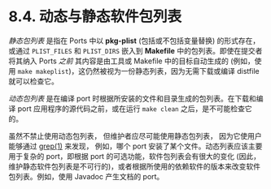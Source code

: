 # 8.4. 动态与静态软件包列表

*静态包列表* 是指在 Ports  中以 **pkg-plist** (包括或不包括变量替换) 的形式存在，或通过 `PLIST_FILES` 和 `PLIST_DIRS` 嵌入到 **Makefile** 中的包列表。即使在提交者将其纳入 Ports  *之前* 其内容是由工具或 Makefile 中的目标自动生成的 (例如，使用 `make makeplist`)，这仍然被视为一份静态列表，因为无需下载或编译 distfile 就可以检查它。

*动态包列表* 是在编译 port 时根据所安装的文件和目录生成的包列表。在下载和编译 port 应用程序的源代码之前，或在运行 `make clean` 之后，是不可能检查它的。

虽然不禁止使用动态包列表， 但维护者应尽可能使用静态包列表， 因为它使用户能够通过 [grep(1)](https://www.freebsd.org/cgi/man.cgi?query=grep&sektion=1&format=html) 来发现， 例如，哪个 port 安装了某个文件。动态列表应该主要用于复杂的 port，即根据 port 的可选功能，软件包列表会有很大的变化 (因此，维护静态软件包列表是不可行的)，或者根据所使用的依赖软件的版本来改变软件包列表。例如，使用 Javadoc 产生文档的 port。

